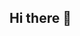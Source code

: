 ## Hi there 👋

<!--
**hhh7777777/hhh7777777** is a ✨ _special_ ✨ repository because its `README.md` (this file) appears on your GitHub profile.
学生信息管理系统（终端显示）
-->
